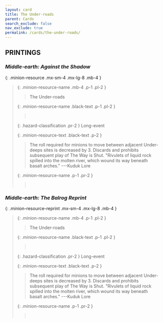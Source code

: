 ```yaml
---
layout: card
title: The Under-roads
parent: Cards
search_exclude: false
nav_exclude: true
permalink: /cards/the-under-roads/
---
```


## PRINTINGS


### _Middle-earth: Against the Shadow_

{: .minion-resource .mx-sm-4 .mx-lg-8 .mb-4 }
> {: .minion-resource-name .mb-4 .p-1 .pl-2 }
> > <div class="hazard-mp"></div>
> > <div class="card-name">The Under-roads</div>
>
> {: .minion-resource-name .black-text .p-1 .pl-2 }
> > &nbsp;
>
> {: .hazard-classification .pr-2 }
> Long-event
>
> {: .minion-resource-text .black-text .p-2 }
> > The roll required for minions to move between adjacent Under-deeps sites is decreased by 3. Discards and prohibits subsequent play of The Way is Shut.   "Rivulets of liquid rock spilled into the molten river, which wound its way beneath basalt arches." ---Kuduk Lore 
> 
> {: .minion-resource-name .p-1 .pr-2 }
> > <div class="card-shield"></div>
> > <div class="card-corruption-white">&nbsp;</div>

### _Middle-earth: The Balrog Reprint_

{: .minion-resource-reprint .mx-sm-4 .mx-lg-8 .mb-4 }
> {: .minion-resource-name .mb-4 .p-1 .pl-2 }
> > <div class="hazard-mp"></div>
> > <div class="card-name">The Under-roads</div>
>
> {: .minion-resource-name .black-text .p-1 .pl-2 }
> > &nbsp;
>
> {: .hazard-classification .pr-2 }
> Long-event
>
> {: .minion-resource-text .black-text .p-2 }
> > The roll required for minions to move between adjacent Under-deeps sites is decreased by 3. Discards and prohibits subsequent play of The Way is Shut.   "Rivulets of liquid rock spilled into the molten river, which wound its way beneath basalt arches." ---Kuduk Lore 
> 
> {: .minion-resource-name .p-1 .pr-2 }
> > <div class="card-shield"></div>
> > <div class="card-corruption-white">&nbsp;</div>
